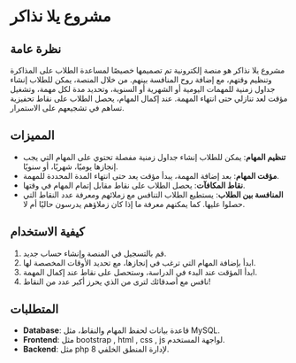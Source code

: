 # مشروع يلا نذاكر

## نظرة عامة
مشروع يلا نذاكر هو منصة إلكترونية تم تصميمها خصيصًا لمساعدة الطلاب على المذاكرة وتنظيم وقتهم، مع إضافة روح المنافسة بينهم. من خلال المنصة، يمكن للطلاب إنشاء جداول زمنية للمهمات اليومية أو الشهرية أو السنوية، وتحديد مدة لكل مهمة، وتشغيل مؤقت لعد تنازلي حتى انتهاء المهمة. عند إكمال المهام، يحصل الطلاب على نقاط تحفيزية تساهم في تشجيعهم على الاستمرار.

## المميزات
- **تنظيم المهام**: يمكن للطلاب إنشاء جداول زمنية مفصلة تحتوي على المهام التي يجب إنجازها يوميًا، شهريًا، أو سنويًا.
- **مؤقت المهام**: بعد إضافة المهمة، يبدأ مؤقت يعد حتى انتهاء المدة المحددة للمهمة.
- **نقاط المكافآت**: يحصل الطلاب على نقاط مقابل إتمام المهام في وقتها.
- **المنافسة بين الطلاب**: يستطيع الطلاب التنافس مع زملائهم ومعرفة عدد النقاط التي حصلوا عليها. كما يمكنهم معرفة ما إذا كان زملاؤهم يدرسون حاليًا أم لا.

## كيفية الاستخدام
1. قم بالتسجيل في المنصة وإنشاء حساب جديد.
2. ابدأ بإضافة المهام التي ترغب في إنجازها، مع تحديد الأوقات المخصصة لها.
3. ابدأ المؤقت عند البدء في الدراسة، وستحصل على نقاط عند إكمال المهمة.
4. نافس مع أصدقائك لترى من الذي يحرز أكبر عدد من النقاط!

## المتطلبات
- **Database**: قاعدة بيانات لحفظ المهام والنقاط، مثل MySQL.
- **Frontend**: مثل bootstrap , html , css , js لواجهة المستخدم.
- **Backend**: مثل php 8 لإدارة المنطق الخلفي.

